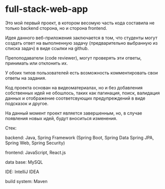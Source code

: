 # full-stack-web-app
Это мой первый проект, в котором весомую часть кода составила не только backend сторона, но и сторона frontend.

Идея данного веб-приложения заключается в том, что студенты могут создать ответ на выполненную задачу (предварительно выбранную из списка задач) в виде ссылки на github.

Препоподаватели (code reviewer), могут проверять эти ответы, принимать или отклонить их.

У обоих типов пользователей есть возможность комментировать свои ответы на задания.

Код проекта основан на видеоматериалах, но и без добавления собственных идей не обошлось, таких как пагинация, поиск,
валидация данных и отображение соответсвующих предупреждений в виде подсказок и другое.

На данный момент проект является завершенным, но, в случае появления новых идей, будут вноситься изменения.

Стек:

backend: Java, Spring Framework (Spring Boot, Spring Data Spring JPA, Spring Web, Spring Security)

frontend: JavaScript, React.js

data base: MySQL

IDE: IntelliJ IDEA

build system: Maven
